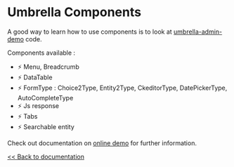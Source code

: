 # Umbrella Components
A good way to learn how to use components is to look at [umbrella-admin-demo](https://github.com/acantepie/umbrella-admin-demo) code.

Components available :
- ⚡ Menu, Breadcrumb
- ⚡ DataTable
- ⚡ FormType : Choice2Type, Entity2Type, CkeditorType, DatePickerType, AutoCompleteType
- ⚡ Js response
- ⚡ Tabs
- ⚡ Searchable entity

Check out documentation on [online demo](https://umbrella-corp.dev/admin) for further information.

[<< Back to documentation](/docs)
